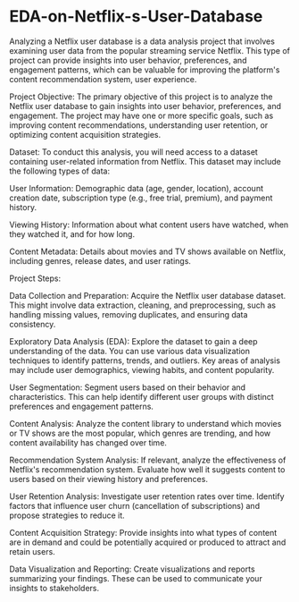 # EDA-on-Netflix-s-User-Database
Analyzing a Netflix user database is a data analysis project that involves examining user data from the popular streaming service Netflix. This type of project can provide insights into user behavior, preferences, and engagement patterns, which can be valuable for improving the platform's content recommendation system, user experience.

Project Objective:
The primary objective of this project is to analyze the Netflix user database to gain insights into user behavior, preferences, and engagement. The project may have one or more specific goals, such as improving content recommendations, understanding user retention, or optimizing content acquisition strategies.

Dataset:
To conduct this analysis, you will need access to a dataset containing user-related information from Netflix. This dataset may include the following types of data:

User Information: Demographic data (age, gender, location), account creation date, subscription type (e.g., free trial, premium), and payment history.

Viewing History: Information about what content users have watched, when they watched it, and for how long.

Content Metadata: Details about movies and TV shows available on Netflix, including genres, release dates, and user ratings.

Project Steps:

Data Collection and Preparation: Acquire the Netflix user database dataset. This might involve data extraction, cleaning, and preprocessing, such as handling missing values, removing duplicates, and ensuring data consistency.

Exploratory Data Analysis (EDA): Explore the dataset to gain a deep understanding of the data. You can use various data visualization techniques to identify patterns, trends, and outliers. Key areas of analysis may include user demographics, viewing habits, and content popularity.

User Segmentation: Segment users based on their behavior and characteristics. This can help identify different user groups with distinct preferences and engagement patterns.

Content Analysis: Analyze the content library to understand which movies or TV shows are the most popular, which genres are trending, and how content availability has changed over time.

Recommendation System Analysis: If relevant, analyze the effectiveness of Netflix's recommendation system. Evaluate how well it suggests content to users based on their viewing history and preferences.

User Retention Analysis: Investigate user retention rates over time. Identify factors that influence user churn (cancellation of subscriptions) and propose strategies to reduce it.

Content Acquisition Strategy: Provide insights into what types of content are in demand and could be potentially acquired or produced to attract and retain users.

Data Visualization and Reporting: Create visualizations and reports summarizing your findings. These can be used to communicate your insights to stakeholders.

